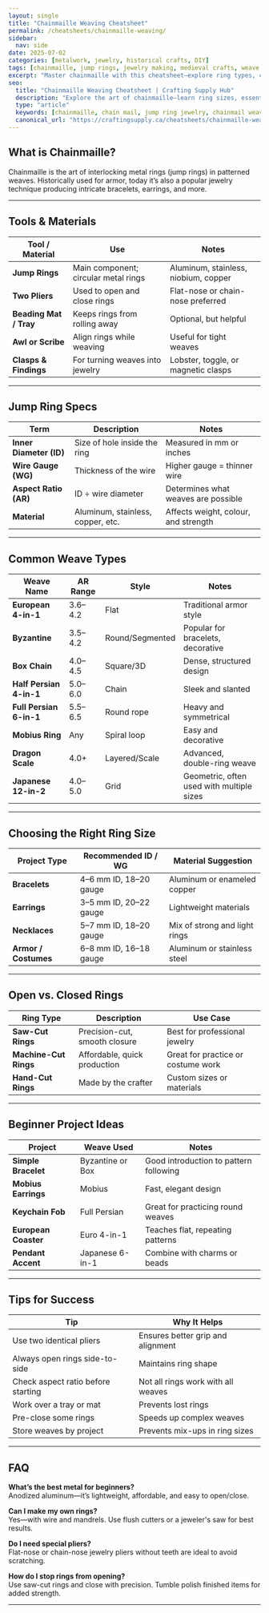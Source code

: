 ```yaml
---
layout: single
title: "Chainmaille Weaving Cheatsheet"
permalink: /cheatsheets/chainmaille-weaving/
sidebar:
  nav: side
date: 2025-07-02
categories: [metalwork, jewelry, historical crafts, DIY]
tags: [chainmaille, jump rings, jewelry making, medieval crafts, weave patterns, cheatsheet]
excerpt: "Master chainmaille with this cheatsheet—explore ring types, common weaves, essential tools, and beginner-friendly project ideas."
seo:
  title: "Chainmaille Weaving Cheatsheet | Crafting Supply Hub"
  description: "Explore the art of chainmaille—learn ring sizes, essential weaves, jewelry techniques, and tool tips for stunning metalwork pieces."
  type: "article"
  keywords: [chainmaille, chain mail, jump ring jewelry, chainmail weaves, DIY metal jewelry]
  canonical_url: "https://craftingsupply.ca/cheatsheets/chainmaille-weaving/"
---
```


## What is Chainmaille?

Chainmaille is the art of interlocking metal rings (jump rings) in patterned weaves. Historically used for armor, today it’s also a popular jewelry technique producing intricate bracelets, earrings, and more.

---

## Tools & Materials

| Tool / Material        | Use                                      | Notes                                 |
|------------------------|-------------------------------------------|----------------------------------------|
| **Jump Rings**         | Main component; circular metal rings     | Aluminum, stainless, niobium, copper   |
| **Two Pliers**         | Used to open and close rings             | Flat-nose or chain-nose preferred      |
| **Beading Mat / Tray** | Keeps rings from rolling away            | Optional, but helpful                  |
| **Awl or Scribe**      | Align rings while weaving                | Useful for tight weaves                |
| **Clasps & Findings**  | For turning weaves into jewelry          | Lobster, toggle, or magnetic clasps    |

---

## Jump Ring Specs

| Term               | Description                                 | Notes                                |
|--------------------|---------------------------------------------|---------------------------------------|
| **Inner Diameter (ID)** | Size of hole inside the ring           | Measured in mm or inches              |
| **Wire Gauge (WG)**| Thickness of the wire                       | Higher gauge = thinner wire           |
| **Aspect Ratio (AR)**| ID ÷ wire diameter                        | Determines what weaves are possible   |
| **Material**       | Aluminum, stainless, copper, etc.           | Affects weight, colour, and strength   |

---

## Common Weave Types

| Weave Name        | AR Range    | Style         | Notes                                  |
|-------------------|-------------|---------------|-----------------------------------------|
| **European 4-in-1** | 3.6–4.2   | Flat           | Traditional armor style                 |
| **Byzantine**      | 3.5–4.2    | Round/Segmented| Popular for bracelets, decorative       |
| **Box Chain**      | 4.0–4.5    | Square/3D      | Dense, structured design                |
| **Half Persian 4-in-1** | 5.0–6.0| Chain          | Sleek and slanted                       |
| **Full Persian 6-in-1** | 5.5–6.5| Round rope     | Heavy and symmetrical                   |
| **Mobius Ring**    | Any        | Spiral loop    | Easy and decorative                     |
| **Dragon Scale**   | 4.0+       | Layered/Scale  | Advanced, double-ring weave             |
| **Japanese 12-in-2** | 4.0–5.0 | Grid           | Geometric, often used with multiple sizes|

---

## Choosing the Right Ring Size

| Project Type       | Recommended ID / WG     | Material Suggestion        |
|--------------------|--------------------------|-----------------------------|
| **Bracelets**      | 4–6 mm ID, 18–20 gauge   | Aluminum or enameled copper|
| **Earrings**       | 3–5 mm ID, 20–22 gauge   | Lightweight materials       |
| **Necklaces**      | 5–7 mm ID, 18–20 gauge   | Mix of strong and light rings|
| **Armor / Costumes**| 6–8 mm ID, 16–18 gauge  | Aluminum or stainless steel |

---

## Open vs. Closed Rings

| Ring Type        | Description                          | Use Case                           |
|------------------|---------------------------------------|-------------------------------------|
| **Saw-Cut Rings**| Precision-cut, smooth closure         | Best for professional jewelry       |
| **Machine-Cut Rings**| Affordable, quick production     | Great for practice or costume work |
| **Hand-Cut Rings**| Made by the crafter                  | Custom sizes or materials           |

---

## Beginner Project Ideas

| Project              | Weave Used         | Notes                                |
|----------------------|--------------------|---------------------------------------|
| **Simple Bracelet**  | Byzantine or Box    | Good introduction to pattern following|
| **Mobius Earrings**  | Mobius              | Fast, elegant design                  |
| **Keychain Fob**     | Full Persian        | Great for practicing round weaves     |
| **European Coaster** | Euro 4-in-1         | Teaches flat, repeating patterns      |
| **Pendant Accent**   | Japanese 6-in-1     | Combine with charms or beads          |

---

## Tips for Success

| Tip                                 | Why It Helps                            |
|-------------------------------------|------------------------------------------|
| Use two identical pliers            | Ensures better grip and alignment        |
| Always open rings side-to-side      | Maintains ring shape                     |
| Check aspect ratio before starting  | Not all rings work with all weaves       |
| Work over a tray or mat             | Prevents lost rings                      |
| Pre-close some rings                | Speeds up complex weaves                 |
| Store weaves by project             | Prevents mix-ups in ring sizes           |

---

## FAQ

**What’s the best metal for beginners?**  
Anodized aluminum—it’s lightweight, affordable, and easy to open/close.

**Can I make my own rings?**  
Yes—with wire and mandrels. Use flush cutters or a jeweler's saw for best results.

**Do I need special pliers?**  
Flat-nose or chain-nose jewelry pliers without teeth are ideal to avoid scratching.

**How do I stop rings from opening?**  
Use saw-cut rings and close with precision. Tumble polish finished items for added strength.

---

